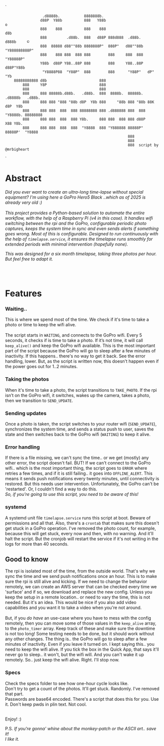 
`

                     .d8888b.           8888888b.                                     
                    d88P  Y88b          888   Y88b                        o           
                    888    888          888    888                       d8b          
                    888         .d88b.  888   d88P 888d888  .d88b.      d888b     ©    
                    888  88888 d88""88b 8888888P"  888P"   d88""88b "Y888888888P"     
                    888    888 888  888 888        888     888  888   "Y88888P"       
                    Y88b  d88P Y88..88P 888        888     Y88..88P   d88P"Y88b       
                     "Y8888P88  "Y88P"  888        888      "Y88P"   dP"     "Yb      
        88888888888 d8b                        888                                    
            888     Y8P                        888                                    
            888                                888                                    
            888     888 88888b.d88b.   .d88b.  888  8888b.  88888b.  .d8888b   .d88b. 
            888     888 888 "888 "88b d8P  Y8b 888     "88b 888 "88b 88K      d8P  Y8b
            888     888 888  888  888 88888888 888 .d888888 888  888 "Y8888b. 88888888
            888     888 888  888  888 Y8b.     888 888  888 888 d88P      X88 Y8b.    
            888     888 888  888  888  "Y8888  888 "Y888888 88888P"   88888P'  "Y8888 
                                                            888                       
                                                            888                       
                                                            888  script by @mrbigheart

`


# Abstract

*Did you ever want to create an ultra-long time-lapse without special equipment? I'm using here a 
GoPro Hero5 Black ..which as of 2025 is already very old :)*
<br>
<br>
*This project provides a Python-based solution to automate the entire workflow, with the help of a Raspberry Pi (v4 in this case). 
It handles wifi switching between the rpi and the GoPro, configurable periodic photo captures, 
keeps the system time in sync and even sends alerts if something goes wrong. Most of this is configurable.
Designed to run continuously with the help of `timelapse.service`, it ensures the timelapse runs 
smoothly for extended periods with minimal intervention (hopefully none).*

*This was designed for a six month timelapse, taking three photos per hour. But feel free to adapt it.*

<br>
<br>

# Features

### **Waiting..**
This is where we spend most of the time. We check if it's time to take a photo or time to keep the wifi alive.
<br>
<br>
The script starts in `WAITING`, and connects to the GoPro wifi. Every 5 seconds, it checks if is time to take a photo.
If it’s not time, it will call `keep_alive()` and keep the GoPro wifi available. This is the most important part of the 
script because the GoPro will go to sleep after a few minutes of inactivity. If this happens.. there's no way to get it 
back. See the error handling, lower. But, as the script is written now, this doesn't happen even if the power goes out 
for 1..2 minutes.

### **Taking the photos**
When it's time to take a photo, the script transitions to `TAKE_PHOTO`. If the rpi isn’t on the GoPro wifi, it switches,
wakes up the camera, takes a photo, then we transition to `SEND_UPDATE`.

### **Sending updates**
Once a photo is taken, the script switches to your router wifi (`SEND_UPDATE`), synchronizes the system time, and sends 
a status push to user, saves the state and then switches back to the GoPro wifi (`WAITING`) to keep it alive. 

### **Error handling**
If there is a file missing, we can't sync the time.. or we get (mostly) any other error, the script doesn't fail. BUT! 
If we can't connect to the GoPro wifi.. which is the most important thing, the script goes to `ERROR` where retries a 
few times, and if it is still failing.. it goes into `OFFLINE_ALERT`. This means it sends push notifications every twenty 
minutes, until connectivity is restored. But this needs user intervention. Unfortunately, the GoPro can't be 'restarted'. 
Or, I couldn't find a way to do this. <br>*So, if you're going to use this script, you need to be aware of this!*

### **systemd**
A systemd unit file `timelapse.service` runs this script at boot. Beware of permissions and all that.
Also, there's a `crontab` that makes sure this doesn't get stuck in a GoPro operation. I've removed the photo count,
for example, because this will get stuck, every now and then, with no warning. And it'll halt the script. But the cronjob
will restart the service if it's not writing in the logs for more than 40 seconds.


## Good to know

The rpi is isolated most of the time, from the outside world. That's why we sync the time and we send push notifications
once an hour. This is to make sure the rpi is still alive and kicking. If we need to change the behavior remotely, we can
create an AWS server that can be checked every time we 'surface' and if so, we download and replace the new config.
Unless you keep the setup in a remote location.. or need to vary the time, this is not needed. But it's an idea. 
This would be nice if you also add video capabilities and you want it to take a video when you're not around.
<br>
<br>
But, if you *do have* an use-case where you have to mess with the config remotely, then you can move some of those values in 
the `keep_alive` array, to the `photo_timer` array. Keep track of these and make sure the downtime is not too long! Some 
testing needs to be done, but it should work without any other changes. The thing is.. the GoPro will go to sleep after a 
few minutes of inactivity. Even if you leave it turned on. I kept saying this.. you need to keep the wifi alive. 
If you tick the box in the Quick App, that says it'll never go to sleep.. it won't, but the wifi will. And you can't wake 
it up remotely. So.. just keep the wifi alive. 
Right. I'll stop now.

### Specs
Check the specs folder to see how one-hour cycle looks like.
<br> Don't try to get a count of the photos. It'll get stuck. Randomly. I've removed that part.
<br> Passwords are base64 encoded. There's a script that does this for you. Use it. Don't keep pwds in plin text. Not cool.
<br>
<br>


Enjoy! :)

P.S. _If you're gonna' whine about the monkey-patch or the ASCII art.. save it!<br>
I like it._
